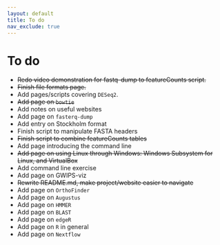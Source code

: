 ```yaml
---
layout: default
title: To do
nav_exclude: true
---
```


# To do

- ~~Redo video demonstration for fastq-dump to featureCounts script.~~
- ~~Finish file formats page.~~
- Add pages/scripts covering `DESeq2`.
- ~~Add page on `bowtie`~~
- Add notes on useful websites
- Add page on `fasterq-dump`
- Add entry on Stockholm format
- Finish script to manipulate FASTA headers
- ~~Finish script to combine featureCounts tables~~
- Add page introducing the command line
- ~~Add page on using Linux through Windows: Windows Subsystem for Linux, and VirtualBox~~
- Add command line exercise
- Add page on GWIPS-viz
- ~~Rewrite README.md, make project/website easier to navigate~~
- Add page on `OrthoFinder`
- Add page on `Augustus`
- Add page on `HMMER`
- Add page on `BLAST`
- Add page on `edgeR`
- Add page on `R` in general
- Add page on `Nextflow`
